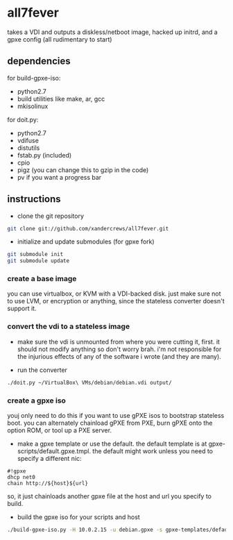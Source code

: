all7fever
=========

takes a VDI and outputs a diskless/netboot image, hacked up initrd, and a gpxe config (all rudimentary to start)

dependencies
------------
for build-gpxe-iso:
* python2.7
* build utilities like make, ar, gcc
* mkisolinux

for doit.py:
* python2.7
* vdifuse
* distutils
* fstab.py (included)
* cpio 
* pigz (you can change this to gzip in the code)
* pv if you want a progress bar

instructions
------------
* clone the git repository
```bash
git clone git://github.com/xandercrews/all7fever.git
```

* initialize and update submodules (for gpxe fork)
```bash
git submodule init
git submodule update
```

### create a base image ###

you can use virtualbox, or KVM with a VDI-backed disk.  just make sure not to use LVM, or encryption or anything, since the stateless converter doesn't support it.

### convert the vdi to a stateless image ###

* make sure the vdi is unmounted from where you were cutting it, first.  it should not modify anything so don't worry brah.  i'm not responsible for the injurious effects of any of the software i wrote (and they are many).

* run the converter
```bash
./doit.py ~/VirtualBox\ VMs/debian/debian.vdi output/
```

### create a gpxe iso ###

youj only need to do this if you want to use gPXE isos to bootstrap stateless boot.  you can alternately chainload gPXE from PXE, burn gPXE onto the option ROM, or tool up a PXE server.

* make a gpxe template or use the default.  the default template is at gpxe-scripts/default.gpxe.tmpl. the default might work unless you need to specify a different nic:
```
#!gpxe
dhcp net0
chain http://${host}${url}
```

so, it just chainloads another gpxe file at the host and url you specify to build.

* build the gpxe iso for your scripts and host
```bash
./build-gpxe-iso.py -H 10.0.2.15 -u debian.gpxe -s gpxe-templates/default.gpxe.tmpl
```
